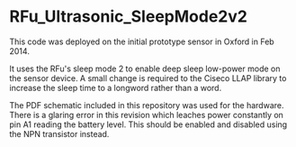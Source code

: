 RFu_Ultrasonic_SleepMode2v2
===========================

This code was deployed on the initial prototype sensor in Oxford in Feb 2014.

It uses the RFu's sleep mode 2 to enable deep sleep low-power mode on the sensor device.  A small change is required to the Ciseco LLAP library to increase the sleep time to a longword rather than a word.

The PDF schematic included in this repository was used for the hardware. There is a glaring error in this revision which leaches power constantly on pin A1 reading the battery level. This should be enabled and disabled using the NPN transistor instead.
